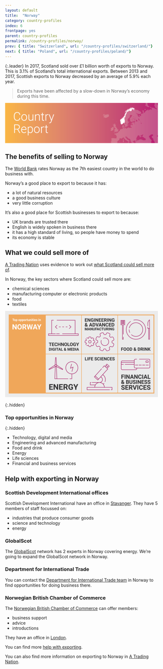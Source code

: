 ```yaml
---
layout: default
title:  "Norway"
category: country-profiles
index: 6
frontpage: yes
parent: country-profiles
permalink: /country-profiles/norway/
prev: { title: "Switzerland", url: "/country-profiles/switzerland/"}
next: { title: "Poland", url: "/country-profiles/poland/"}
---
```


{:.leader}
In 2017, Scotland sold over £1 billion worth of exports to Norway. This is 3.1% of Scotland’s total international exports. Between 2013 and 2017, Scottish exports to Norway decreased by an average of 5.9% each year.

> Exports have been affected by a slow-down in Norway’s economy during this time.

![An image of Norway outlined on a map](/assets/images/country_maps/06-Norway.png)

## The benefits of selling to Norway
The [World Bank](http://www.doingbusiness.org/en/rankings) rates Norway as the 7th easiest country in the world to do business with.

Norway’s a good place to export to because it has:

* a lot of natural resources
* a good business culture
* very little corruption

It’s also a good place for Scottish businesses to export to because:

* UK brands are trusted there
* English is widely spoken in business there
* it has a high standard of living, so people have money to spend
* its economy is stable


## What we could sell more of
[A Trading Nation](https://www.gov.scot/publications/scotland-a-trading-nation/) uses evidence to work out [what Scotland could sell more of](https://tradingnation.mygov.scot/what-people-are-buying/).

In Norway, the key sectors where Scotland could sell more are:

* chemical sciences
* manufacturing computer or electronic products
* food
* textiles

![An infographic of top opportunities in Norway](/assets/images/country_infographics/06-Norway-top-opportunities.png)

{:.hidden}
### Top opportunities in Norway

{:.hidden}
* Technology, digital and media
* Engineering and advanced manufacturing
* Food and drink
* Energy
* Life sciences
* Financial and business services

## Help with exporting in Norway

### Scottish Development International offices
Scottish Development International have an office in [Stavanger](https://www.sdi.co.uk/about-sdi/global-offices/europe-middle-east-and-africa/norway-stavanger). They have 5 members of staff focussed on:

* industries that produce consumer goods
* science and technology
* energy

### GlobalScot
The [GlobalScot](https://www.globalscot.com/) network has 2 experts in Norway covering energy. We’re going to expand the GlobalScot network in Norway.

### Department for International Trade
You can contact the [Department for International Trade team](https://www.gov.uk/government/publications/exporting-to-norway) in Norway to find opportunities for doing business there.  

### Norwegian British Chamber of Commerce
The [Norwegian British Chamber of Commerce](https://nbccuk.com/) can offer members:

* business support
* advice
* introductions

They have an office in [London](https://nbccuk.com/contact-nbcc/).

You can find more [help with exporting](https://tradingnation.mygov.scot/help-for-businesses/).

You can also find more information on exporting to Norway in [A Trading Nation](https://www.gov.scot/publications/scotland-a-trading-nation/).
